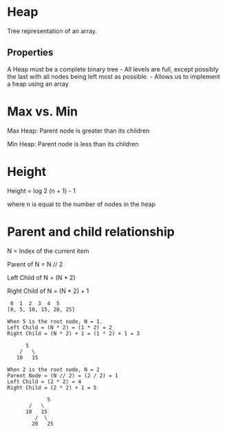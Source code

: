 # Heap
Tree representation of an array. 

## Properties
A Heap must be a complete binary tree 
    - All levels are full, except possibly the last with all nodes being left most as possible.
    - Allows us to implement a heap using an array

# Max vs. Min
Max Heap: Parent node is greater than its children 

Min Heap: Parent node is less  than its children

# Height
Height = log 2 (n + 1) - 1

where n is equal to the number of nodes in the heap

# Parent and child relationship
N = Index of the current item

Parent of N = N // 2

Left Child of N = (N * 2)

Right Child of N = (N * 2) + 1

```
 0  1  2  3  4  5  
[0, 5, 10, 15, 20, 25] 

When 5 is the root node, N = 1.
Left Child = (N * 2) = (1 * 2) = 2   
Right Child = (N * 2) + 1 = (1 * 2) + 1 = 3   

      5 
    /   \
   10   15 

When 2 is the root node, N = 2
Parent Node = (N // 2) = (2 / 2) = 1 
Left Child = (2 * 2) = 4
Right Child = (2 * 2) + 1 = 5

    	     5 
 	   /   \
	  10   15 
         /  \
        20   25
```
